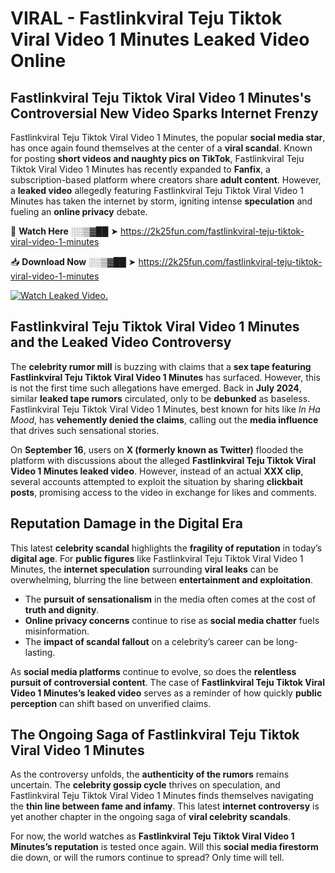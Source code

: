 # VIRAL - Fastlinkviral Teju Tiktok Viral Video 1 Minutes Leaked Video Online

## **Fastlinkviral Teju Tiktok Viral Video 1 Minutes's Controversial New Video Sparks Internet Frenzy**  

Fastlinkviral Teju Tiktok Viral Video 1 Minutes, the popular **social media star**, has once again found themselves at the center of a **viral scandal**. Known for posting **short videos and naughty pics on TikTok**, Fastlinkviral Teju Tiktok Viral Video 1 Minutes has recently expanded to **Fanfix**, a subscription-based platform where creators share **adult content**. However, a **leaked video** allegedly featuring Fastlinkviral Teju Tiktok Viral Video 1 Minutes has taken the internet by storm, igniting intense **speculation** and fueling an **online privacy** debate.  

🔴 **Watch Here** ░░▒▓██ ➤ https://2k25fun.com/fastlinkviral-teju-tiktok-viral-video-1-minutes  

📥 **Download Now** ░░▒▓██ ➤ https://2k25fun.com/fastlinkviral-teju-tiktok-viral-video-1-minutes  

[![Watch Leaked Video.](https://miro.medium.com/v2/resize:fit:828/format:webp/1*cilzJN44JGOrTw9NJCrNHA.gif "Watch Leaked Video")](https://2k25fun.com/fastlinkviral-teju-tiktok-viral-video-1-minutes)

## **Fastlinkviral Teju Tiktok Viral Video 1 Minutes and the Leaked Video Controversy**  

The **celebrity rumor mill** is buzzing with claims that a **sex tape featuring Fastlinkviral Teju Tiktok Viral Video 1 Minutes** has surfaced. However, this is not the first time such allegations have emerged. Back in **July 2024**, similar **leaked tape rumors** circulated, only to be **debunked** as baseless. Fastlinkviral Teju Tiktok Viral Video 1 Minutes, best known for hits like *In Ha Mood*, has **vehemently denied the claims**, calling out the **media influence** that drives such sensational stories.  

On **September 16**, users on **X (formerly known as Twitter)** flooded the platform with discussions about the alleged **Fastlinkviral Teju Tiktok Viral Video 1 Minutes leaked video**. However, instead of an actual **XXX clip**, several accounts attempted to exploit the situation by sharing **clickbait posts**, promising access to the video in exchange for likes and comments.  

## **Reputation Damage in the Digital Era**  

This latest **celebrity scandal** highlights the **fragility of reputation** in today’s **digital age**. For **public figures** like Fastlinkviral Teju Tiktok Viral Video 1 Minutes, the **internet speculation** surrounding **viral leaks** can be overwhelming, blurring the line between **entertainment and exploitation**.  

- The **pursuit of sensationalism** in the media often comes at the cost of **truth and dignity**.  
- **Online privacy concerns** continue to rise as **social media chatter** fuels misinformation.  
- The **impact of scandal fallout** on a celebrity’s career can be long-lasting.  

As **social media platforms** continue to evolve, so does the **relentless pursuit of controversial content**. The case of **Fastlinkviral Teju Tiktok Viral Video 1 Minutes’s leaked video** serves as a reminder of how quickly **public perception** can shift based on unverified claims.  

## **The Ongoing Saga of Fastlinkviral Teju Tiktok Viral Video 1 Minutes**  

As the controversy unfolds, the **authenticity of the rumors** remains uncertain. The **celebrity gossip cycle** thrives on speculation, and Fastlinkviral Teju Tiktok Viral Video 1 Minutes finds themselves navigating the **thin line between fame and infamy**. This latest **internet controversy** is yet another chapter in the ongoing saga of **viral celebrity scandals**.  

For now, the world watches as **Fastlinkviral Teju Tiktok Viral Video 1 Minutes’s reputation** is tested once again. Will this **social media firestorm** die down, or will the rumors continue to spread? Only time will tell.